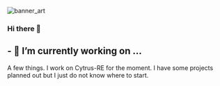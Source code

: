 ![banner_art](https://github.com/Oxygemo/Oxygemo/blob/master/asd.png)

### Hi there 👋

## - 🔭 I’m currently working on ...
A few things. I work on Cytrus-RE for the moment. I have some projects planned out but I just do not know where to start.


<!--
**Oxygemo/Oxygemo** is a ✨ _special_ ✨ repository because its `README.md` (this file) appears on your GitHub profile.

Here are some ideas to get you started:

- 🔭 I’m currently working on ...
- 🌱 I’m currently learning ...
- 👯 I’m looking to collaborate on ...
- 🤔 I’m looking for help with ...
- 💬 Ask me about ...
- 📫 How to reach me: ...
- 😄 Pronouns: ...
- ⚡ Fun fact: ...
-->
